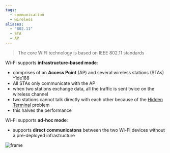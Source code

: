 ```yaml
---
tags:
  - communication
  - wireless
aliases:
  - "802.11"
  - STA
  - AP
---
```

> The core WIFI technology is based on IEEE 802.11 standards

Wi-Fi supports **infrastructure-based mode**: 
- comprises of an **Access Point** (AP) and several wireless stations (STAs) ^1de188
- All STAs only communicate with the AP
- when two stations exchange data, all the traffic is sent twice on the wireless channel
- two stations cannot talk directly with each other because of the [Hidden Terminal](https://en.wikipedia.org/wiki/Hidden_node_problem) problem
- this halves the performance

Wi-Fi supports **ad-hoc mode**:
- supports **direct communicatons** between the two Wi-Fi devices without a pre-deployed infrastructure


![frame](https://ch.mathworks.com/help/examples/wlan/win64/MACFrameFormat.png)
